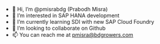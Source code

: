 - 👋 Hi, I’m @pmisrabdg (Prabodh Misra)
- 👀 I’m interested in SAP HANA development
- 🌱 I’m currently learning SDI with new SAP Cloud Foundry
- 💞️ I’m looking to collaborate on Github
- 📫 You can reach me at pmisra@bdgrowers.com

<!---
pmisrabdg/pmisrabdg is a ✨ special ✨ repository because its `README.md` (this file) appears on your GitHub profile.
You can click the Preview link to take a look at your changes.
--->
